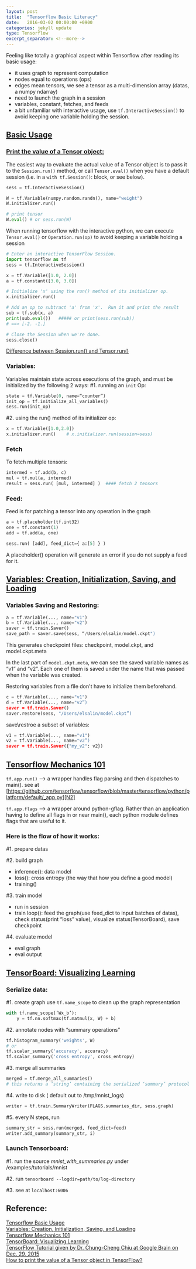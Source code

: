 ```yaml
---
layout: post
title:  "Tensorflow Basic Literacy"
date:   2016-03-02 00:00:00 +0900
categories: jekyll update
type: Tensorflow
excerpt_separator: <!--more-->
---
```

<!--more-->
Feeling like totally a graphical aspect within Tensorflow after reading its basic usage:

- it uses graph to represent computation
- nodes equal to operations (ops)
- edges mean tensors, we see a tensor as a multi-dimension array (datas, a numpy ndarray)
- need to launch the graph in a session
- variables, constant, fetches, and feeds
- a bit unfamiliar with interactive usage, use `tf.InteractiveSession()` to avoid keeping one variable holding the session.

[Basic Usage][R1]
---

### [Print the value of a Tensor object:][R6]
The easiest way to evaluate the actual value of a Tensor object is to pass it to the `Session.run()` method, or call `Tensor.eval()` when you have a default session (i.e. in a `with tf.Session()`: block, or see below).

``` python
sess = tf.InteractiveSession()

W = tf.Variable(numpy.random.randn(), name="weight")
W.initializer.run()

# print tensor
W.eval() # or sess.run(W)
```

When running tensorflow with the interactive python, we can execute `Tensor.eval()` or `Operation.run(op)` to avoid keeping a variable holding a session

``` python
# Enter an interactive TensorFlow Session.
import tensorflow as tf
sess = tf.InteractiveSession()

x = tf.Variable([1.0, 2.0])
a = tf.constant([3.0, 3.0])

# Initialize 'x' using the run() method of its initializer op.
x.initializer.run()

# Add an op to subtract 'a' from 'x'.  Run it and print the result
sub = tf.sub(x, a)
print(sub.eval())   ##### or print(sess.run(sub))
# ==> [-2. -1.]

# Close the Session when we're done.
sess.close()
```

[Difference between Session.run() and Tensor.run()][N1]

### Variables:
Variables maintain state across executions of the graph, and must be initialized by the following 2 ways:
#1. running an `init` Op:

``` python
state = tf.Variable(0, name=“counter”)
init_op = tf.initialize_all_variables()
sess.run(init_op)
```
#2. using the run() method of its initializer op:

``` python
x = tf.Variable([1.0,2.0])
x.initializer.run()    # x.initializer.run(session=sess)
```

### Fetch
To fetch multiple tensors:

``` python
intermed = tf.add(b, c)
mul = tf.mul(a, intermed)
result = sess.run( [mul, intermed] )  #### fetch 2 tensors
```

### Feed:
Feed is for patching a tensor into any operation in the graph

``` python
a = tf.placeholder(tf.int32)
one = tf.constant(1)
add = tf.add(a, one)

sess.run( [add], feed_dict={ a:[5] } )
```
A placeholder() operation will generate an error if you do not supply a feed for it.

[Variables: Creation, Initialization, Saving, and Loading][R2]
---

### Variables Saving and Restoring:

``` python
a = tf.Variable(..., name="v1")
b = tf.Variable(..., name="v2")
saver = tf.train.Saver()
save_path = saver.save(sess, “/Users/elsalin/model.ckpt")
```
This generates checkpoint files: checkpoint, model.ckpt, and model.ckpt.meta

In the last part of `model.ckpt.meta`, we can see the saved variable names as “v1” and “v2”. Each one of them is saved under the name that was passed when the variable was created.

Restoring variables from a file don't have to initialize them beforehand.

``` python
c = tf.Variable(..., name="v1")
d = tf.Variable(..., name="v2”)
saver = tf.train.Saver()
saver.restore(sess, "/Users/elsalin/model.ckpt”)
```
save\restroe a subset of variables:

``` python
v1 = tf.Variable(..., name="v1")
v2 = tf.Variable(..., name="v2”)
saver = tf.train.Saver({"my_v2": v2})
```

[Tensorflow Mechanics 101][R3]
---

`tf.app.run()` —> a wrapper handles flag parsing and then dispatches to main(). see at [https://github.com/tensorflow/tensorflow/blob/master/tensorflow/python/platform/default/_app.py][N2]

`tf.app.flags` —> a wrapper around python-gflag. Rather than an application having to define all flags in or near main(), each python module defines flags that are useful to it.

### Here is the flow of how it works:

#1. prepare datas

#2. build graph

- inference(): data model
- loss(): cross entropy (the way that how you define a good model)
- training()

#3. train model

- run in session
- train loop(): feed the graph(use feed_dict to input batches of datas), check status(print “loss” value), visualize status(TensorBoard), save checkpoint

#4. evaluate model

- eval graph
- eval output

[TensorBoard: Visualizing Learning][R4]
---

### Serialize data:
#1. create graph
use `tf.name_scope` to clean up the graph representation

``` python
with tf.name_scope(‘Wx_b’):
    y = tf.nn.softmax(tf.matmul(x, W) + b)
```
#2. annotate nodes with “summary operations”

``` python
tf.histogram_summary('weights', W)
# or
tf.scalar_summary('accuracy', accuracy)
tf.scalar_summary('cross entropy', cross_entropy)
```
#3. merge all summaries

``` python
merged = tf.merge_all_summaries()
# this returns a ‘string’ containing the serialized ‘summary’ protocol buffer.
```
#4. write to disk ( default out to /tmp/mnist_logs)

``` python
writer = tf.train.SummaryWriter(FLAGS.summaries_dir, sess.graph)
```
#5. every N steps, run

``` python
summary_str = sess.run(merged, feed_dict=feed)
writer.add_summary(summary_str, i)
```

### Launch Tensorboard:
#1. run the source _mnist_with_summaries.py_ under /examples/tutorials/mnist

#2. run `tensorboard --logdir=path/to/log-directory`

#3. see at `localhost:6006`

Reference:
---
[Tensorflow Basic Usage][R1]<br />
[Variables: Creation, Initialization, Saving, and Loading][R2]<br />
[Tensorflow Mechanics 101][R3]<br />
[TensorBoard: Visualizing Learning][R4]<br />
[TensorFlow Tutorial given by Dr. Chung-Cheng Chiu at Google Brain on Dec. 29, 2015 ][R5]<br />
[How to print the value of a Tensor object in TensorFlow?][R6]

[R1]: https://www.tensorflow.org/versions/r0.7/get_started/basic_usage.html
[R2]: https://github.com/tensorflow/tensorflow/blob/master/tensorflow/g3doc/how_tos/variables/index.md
[R3]: https://github.com/tensorflow/tensorflow/blob/master/tensorflow/g3doc/tutorials/mnist/tf/index.md
[R4]: https://github.com/tensorflow/tensorflow/blob/master/tensorflow/g3doc/how_tos/summaries_and_tensorboard/index.md
[R5]: http://www.slideshare.net/tw_dsconf/tensorflow-tutorial
[R6]: http://stackoverflow.com/questions/33633370/how-to-print-the-value-of-a-tensor-object-in-tensorflow
[N1]: http://stackoverflow.com/questions/33610685/in-tensorflow-what-is-the-difference-between-session-run-and-tensor-eval
[N2]: https://github.com/tensorflow/tensorflow/blob/master/tensorflow/python/platform/default/_app.py
